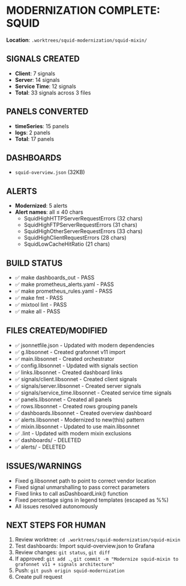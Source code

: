 # MODERNIZATION COMPLETE: SQUID

**Location**: `.worktrees/squid-modernization/squid-mixin/`

## SIGNALS CREATED

- **Client**: 7 signals
- **Server**: 14 signals
- **Service Time**: 12 signals
- **Total**: 33 signals across 3 files

## PANELS CONVERTED

- **timeSeries**: 15 panels
- **logs**: 2 panels
- **Total**: 17 panels

## DASHBOARDS

- `squid-overview.json` (32KB)

## ALERTS

- **Modernized**: 5 alerts
- **Alert names**: all ≤ 40 chars
  - SquidHighHTTPServerRequestErrors (32 chars)
  - SquidHighFTPServerRequestErrors (31 chars)
  - SquidHighOtherServerRequestErrors (33 chars)
  - SquidHighClientRequestErrors (28 chars)
  - SquidLowCacheHitRatio (21 chars)

## BUILD STATUS

- ✅ make dashboards_out - PASS
- ✅ make prometheus_alerts.yaml - PASS
- ✅ make prometheus_rules.yaml - PASS
- ✅ make fmt - PASS
- ✅ mixtool lint - PASS
- ✅ make all - PASS

## FILES CREATED/MODIFIED

- ✅ jsonnetfile.json - Updated with modern dependencies
- ✅ g.libsonnet - Created grafonnet v11 import
- ✅ main.libsonnet - Created orchestrator
- ✅ config.libsonnet - Updated with signals section
- ✅ links.libsonnet - Created dashboard links
- ✅ signals/client.libsonnet - Created client signals
- ✅ signals/server.libsonnet - Created server signals
- ✅ signals/service_time.libsonnet - Created service time signals
- ✅ panels.libsonnet - Created all panels
- ✅ rows.libsonnet - Created rows grouping panels
- ✅ dashboards.libsonnet - Created overview dashboard
- ✅ alerts.libsonnet - Modernized to new(this) pattern
- ✅ mixin.libsonnet - Updated to use main.libsonnet
- ✅ .lint - Updated with modern mixin exclusions
- ✅ dashboards/ - DELETED
- ✅ alerts/ - DELETED

## ISSUES/WARNINGS

- Fixed g.libsonnet path to point to correct vendor location
- Fixed signal unmarshalling to pass correct parameters
- Fixed links to call asDashboardLink() function
- Fixed percentage signs in legend templates (escaped as %%)
- All issues resolved autonomously

## NEXT STEPS FOR HUMAN

1. Review worktree: `cd .worktrees/squid-modernization/squid-mixin`
2. Test dashboards: Import squid-overview.json to Grafana
3. Review changes: `git status`, `git diff`
4. If approved: `git add .`, `git commit -m "Modernize squid-mixin to grafonnet v11 + signals architecture"`
5. Push: `git push origin squid-modernization`
6. Create pull request
